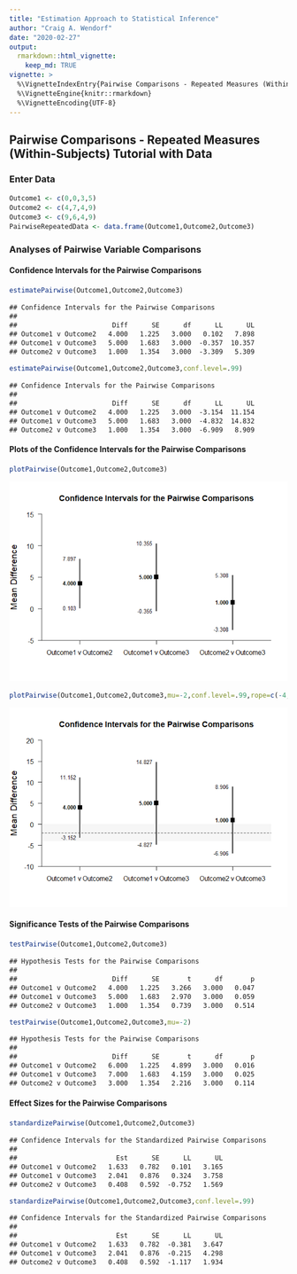 ```yaml
---
title: "Estimation Approach to Statistical Inference"
author: "Craig A. Wendorf"
date: "2020-02-27"
output: 
  rmarkdown::html_vignette:
    keep_md: TRUE
vignette: >
  %\VignetteIndexEntry{Pairwise Comparisons - Repeated Measures (Within-Subjects) Tutorial with Data}
  %\VignetteEngine{knitr::rmarkdown}
  %\VignetteEncoding{UTF-8}
---
```






## Pairwise Comparisons - Repeated Measures (Within-Subjects) Tutorial with Data

### Enter Data


```r
Outcome1 <- c(0,0,3,5)
Outcome2 <- c(4,7,4,9)
Outcome3 <- c(9,6,4,9)
PairwiseRepeatedData <- data.frame(Outcome1,Outcome2,Outcome3)
```

### Analyses of Pairwise Variable Comparisons

#### Confidence Intervals for the Pairwise Comparisons


```r
estimatePairwise(Outcome1,Outcome2,Outcome3)
```

```
## Confidence Intervals for the Pairwise Comparisons 
## 
##                        Diff      SE      df      LL      UL
## Outcome1 v Outcome2   4.000   1.225   3.000   0.102   7.898
## Outcome1 v Outcome3   5.000   1.683   3.000  -0.357  10.357
## Outcome2 v Outcome3   1.000   1.354   3.000  -3.309   5.309
```


```r
estimatePairwise(Outcome1,Outcome2,Outcome3,conf.level=.99)
```

```
## Confidence Intervals for the Pairwise Comparisons 
## 
##                        Diff      SE      df      LL      UL
## Outcome1 v Outcome2   4.000   1.225   3.000  -3.154  11.154
## Outcome1 v Outcome3   5.000   1.683   3.000  -4.832  14.832
## Outcome2 v Outcome3   1.000   1.354   3.000  -6.909   8.909
```

#### Plots of the Confidence Intervals for the Pairwise Comparisons


```r
plotPairwise(Outcome1,Outcome2,Outcome3)
```

![](figures/Repeated-PairwiseA-1.png)<!-- -->


```r
plotPairwise(Outcome1,Outcome2,Outcome3,mu=-2,conf.level=.99,rope=c(-4,0))
```

![](figures/Repeated-PairwiseB-1.png)<!-- -->

#### Significance Tests of the Pairwise Comparisons


```r
testPairwise(Outcome1,Outcome2,Outcome3)
```

```
## Hypothesis Tests for the Pairwise Comparisons 
## 
##                        Diff      SE       t      df       p
## Outcome1 v Outcome2   4.000   1.225   3.266   3.000   0.047
## Outcome1 v Outcome3   5.000   1.683   2.970   3.000   0.059
## Outcome2 v Outcome3   1.000   1.354   0.739   3.000   0.514
```


```r
testPairwise(Outcome1,Outcome2,Outcome3,mu=-2)
```

```
## Hypothesis Tests for the Pairwise Comparisons 
## 
##                        Diff      SE       t      df       p
## Outcome1 v Outcome2   6.000   1.225   4.899   3.000   0.016
## Outcome1 v Outcome3   7.000   1.683   4.159   3.000   0.025
## Outcome2 v Outcome3   3.000   1.354   2.216   3.000   0.114
```

#### Effect Sizes for the Pairwise Comparisons


```r
standardizePairwise(Outcome1,Outcome2,Outcome3)
```

```
## Confidence Intervals for the Standardized Pairwise Comparisons 
## 
##                         Est      SE      LL      UL
## Outcome1 v Outcome2   1.633   0.782   0.101   3.165
## Outcome1 v Outcome3   2.041   0.876   0.324   3.758
## Outcome2 v Outcome3   0.408   0.592  -0.752   1.569
```


```r
standardizePairwise(Outcome1,Outcome2,Outcome3,conf.level=.99)
```

```
## Confidence Intervals for the Standardized Pairwise Comparisons 
## 
##                         Est      SE      LL      UL
## Outcome1 v Outcome2   1.633   0.782  -0.381   3.647
## Outcome1 v Outcome3   2.041   0.876  -0.215   4.298
## Outcome2 v Outcome3   0.408   0.592  -1.117   1.934
```
